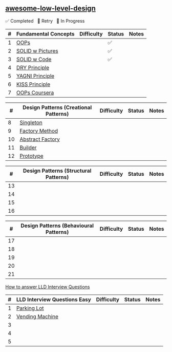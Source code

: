## [awesome-low-level-design](https://github.com/ashishps1/awesome-low-level-design?tab=readme-ov-file)

✅ Completed &nbsp; 🔄 Retry &nbsp; 🚧 In Progress

| #  | Fundamental Concepts                                                                                    | Difficulty | Status   | Notes                                  |
|----|---------------------------------------------------------------------------------------------|------------|----------|----------------------------------------|
| 1  |   [OOPs](https://blog.algomaster.io/p/basic-oop-concepts-explained-with-code)   |            |    ✅   |                                        |
| 2  |   [SOLID w Pictures](https://medium.com/backticks-tildes/the-s-o-l-i-d-principles-in-pictures-b34ce2f1e898)|            |   ✅    |                                        |
| 3  |   [SOLID w Code](https://blog.algomaster.io/p/solid-principles-explained-with-code)|            |   ✅    |                                        |
| 4  |   [DRY Principle](https://blog.algomaster.io/p/082450d8-0e7b-4447-a8dc-b7308e45f048) |            |          |                                        |
| 5  |   [YAGNI Principle](https://blog.algomaster.io/p/8c3c7da7-885b-4a9c-a6e4-70ee02de4772) |            |          |                                        |
| 6  |   [KISS Principle](https://blog.algomaster.io/p/21b57678-b351-4ed4-b390-3b6308af2f7d)|            |          |                                        |
| 7  |   [OOPs Coursera](https://www.coursera.org/learn/object-oriented-design#modules) |            |          |                                        |

| #  | Design Patterns (Creational Patterns) | Difficulty | Status   | Notes                                  |
|----|---------------------------------------------------------------------------------------------|------------|----------|----------------------------------------|
| 8  |    [Singleton](https://blog.algomaster.io/p/singleton-design-pattern) |            |          |           |
| 9  |    [Factory Method](https://refactoring.guru/design-patterns/factory-method)|            |          |     |
| 10 |    [Abstract Factory](https://refactoring.guru/design-patterns/abstract-factory)|            |          |     |
| 11 |    [Builder](https://refactoring.guru/design-patterns/builder)|            |          |     |
| 12 |    [Prototype](https://refactoring.guru/design-patterns/prototype)|            |          |     |

| #  | Design Patterns (Structural Patterns) | Difficulty | Status   | Notes                                  |
|----|---------------------------------------------------------------------------------------------|------------|----------|----------------------------------------|
| 13 |    |            |          |     |
| 14 |    |            |          |     |
| 15 |    |            |          |     |
| 16 |    |            |          |     |

| #  | Design Patterns (Behavioural Patterns) | Difficulty | Status   | Notes                                  |
|----|---------------------------------------------------------------------------------------------|------------|----------|----------------------------------------|
| 17 |    |            |          |     |
| 18 |    |            |          |     |
| 19 |    |            |          |     |
| 20 |    |            |          |     |
| 21 |    |            |          |     |

[How to answer LLD Interview Questions](https://blog.algomaster.io/p/how-to-answer-a-lld-interview-problem)

| #  | LLD Interview Questions Easy | Difficulty | Status   | Notes                                  |
|----|---------------------------------------------------------------------------------------------|------------|----------|----------------------------------------|
| 1 | [Parking Lot](https://github.com/ashishps1/awesome-low-level-design/blob/main/problems/parking-lot.md)   |            |          |     |
| 2 | [Vending Machine](https://github.com/ashishps1/awesome-low-level-design/blob/main/problems/vending-machine.md)   |            |          |     |
| 3 |    |            |          |     |
| 4 |    |            |          |     |
| 5 |    |            |          |     |
